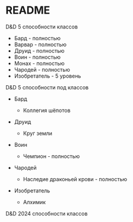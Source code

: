 # README

D&D 5 способности классов

- Бард - полностью
- Варвар - полностью
- Друид - полностью
- Воин - полностью
- Монах - полностью
- Чародей - полностью
- Изобретатель - 5 уровень

D&D 5 способности под классов

- Бард
  - Коллегия шёпотов

- Друид
  - Круг земли

- Воин
  - Чемпион - полностью

- Чародей
  - Наследие драконьей крови - полностью

- Изобретатель
  - Алхимик

D&D 2024 способности классов
